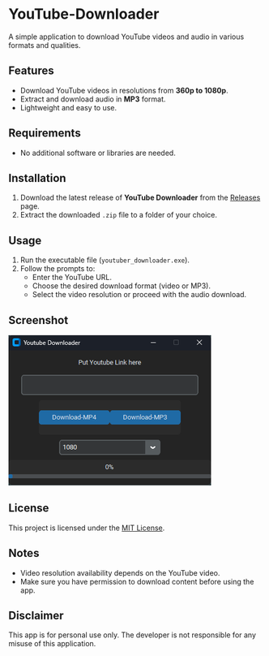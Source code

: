 # YouTube-Downloader  

A simple application to download YouTube videos and audio in various formats and qualities.  

## Features  
- Download YouTube videos in resolutions from **360p to 1080p**.  
- Extract and download audio in **MP3** format.  
- Lightweight and easy to use.  

## Requirements  
- No additional software or libraries are needed.  

## Installation  
1. Download the latest release of **YouTube Downloader** from the [Releases](https://github.com/yourusername/youtube-downloader/releases) page.  
2. Extract the downloaded `.zip` file to a folder of your choice.  

## Usage  
1. Run the executable file (`youtuber_downloader.exe`).  
2. Follow the prompts to:  
   - Enter the YouTube URL.  
   - Choose the desired download format (video or MP3).  
   - Select the video resolution or proceed with the audio download.  

## Screenshot  
![YouTube Downloader Screenshot](screenshot.png)  

## License  
This project is licensed under the [MIT License](LICENSE).  

## Notes  
- Video resolution availability depends on the YouTube video.  
- Make sure you have permission to download content before using the app.  

## Disclaimer  
This app is for personal use only. The developer is not responsible for any misuse of this application.  
